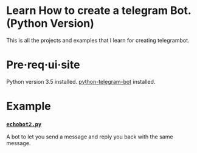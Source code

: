 # Learn How to create a telegram Bot.(Python Version)
This is all the projects and examples that I learn for creating telegrambot.

# Pre·req·ui·site
Python version 3.5 installed.
[python-telegram-bot](https://github.com/python-telegram-bot/python-telegram-bot) installed.

# Example

### [`echobot2.py`](https://github.com/python-telegram-bot/python-telegram-bot/blob/master/examples/echobot2.py) 
A bot to let you send a message and reply you back with the same message.
